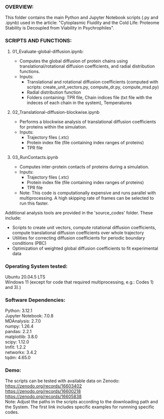 ### OVERVIEW:
This folder contains the main Python and Jupyter Notebook scripts (.py and .ipynb) used in the article: "Cytoplasmic Fluidity and the Cold Life: Proteome Stability is Decoupled from Viability in Psychrophiles". 

### SCRIPTS AND FUNCTIONS:

1) 01_Evaluate-global-diffusion.ipynb:
   - Computes the global diffusion of protein chains using translational/rotational diffusion coefficients, and radial distribution functions.
   - Inputs:
     - Translational and rotational diffusion coefficients (computed with scripts: create_unit_vectors.py, compute_dr.py, compute_msd.py)
     - Radial distribution function
     - Folders containing: TPR file, Chain indices file (txt file with the indeces of each chain in the system), Temperatures

2) 02_Translational-diffusion-blockwise.ipynb
   - Performs a blockwise analysis of translational diffusion coefficients for proteins within the simulation.
   - Inputs:
     - Trajectory files (.xtc)
     - Protein index file (file containing index ranges of proteins)
     - TPR file

3) 03_RunContacts.ipynb
   - Computes inter-protein contacts of proteins during a simulation.
   - Inputs:
     - Trajectory files (.xtc)
     - Protein index file (file containing index ranges of proteins)
     - TPR file
    - Note: This code is computationally expensive and runs parallel with multiprocessing. A high skipping rate of frames can be 
      selected to run this faster.

Additional analysis tools are provided in the 'source_codes' folder. These include:
- Scripts to create unit vectors, compute rotational diffusion coefficients, compute translational diffusion coefficients over whole trajectory
- Utilities for correcting diffusion coefficients for periodic boundary conditions (PBC)
- Optimization of weighted global diffusion coefficients to fit experimental data

### Operating System tested:
Ubuntu 20.04.5 LTS  
Windows 11 (except for code that required multiprocessing, e.g.: Codes 1) and 3).)

### Software Dependencies:
Python: 3.12.1  
Jupyter Notebook: 7.0.8  
MDAnalysis: 2.7.0  
numpy: 1.26.4  
pandas: 2.2.1  
matplotlib: 3.8.0   
scipy: 1.12.0  
lmfit: 1.2.2  
networkx: 3.4.2  
tqdm: 4.65.0  

### Demo:
The scripts can be tested with available data on Zenodo:   
https://zenodo.org/records/16603402  
https://zenodo.org/records/16600218  
https://zenodo.org/records/16605838  
Note: Adjust the paths in the scripts according to the downloading path and the System. The first link includes specific examples for runnning specific codes.



